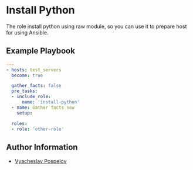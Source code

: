 Install Python
=========

The role install python using raw module, so you can use it to prepare host for using Ansible.

Example Playbook
----------------

```yaml
---
- hosts: test_servers
  become: true

  gather_facts: false
  pre_tasks:
  - include_role:
      name: 'install-python'
  - name: Gather facts now
    setup:

  roles:
  - role: 'other-role'
```

Author Information
------------------

* [Vyacheslav Pospelov](https://gitlab.com/v.pospelov)
